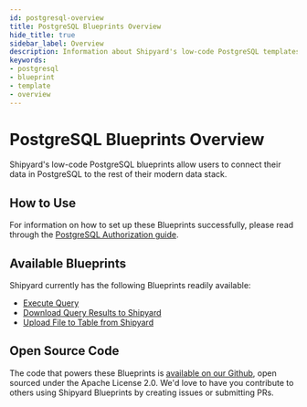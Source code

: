 ```yaml
---
id: postgresql-overview
title: PostgreSQL Blueprints Overview
hide_title: true
sidebar_label: Overview
description: Information about Shipyard's low-code PostgreSQL templates.
keywords:
- postgresql
- blueprint
- template
- overview
---
```


# PostgreSQL Blueprints Overview

Shipyard's low-code PostgreSQL blueprints allow users to connect their data in PostgreSQL to the rest of their modern data stack.


## How to Use
For information on how to set up these Blueprints successfully, please read through the [PostgreSQL Authorization guide](postgresql-authorization.md).


## Available Blueprints
Shipyard currently has the following Blueprints readily available: 
- [Execute Query](postgresql-execute-query.md)
- [Download Query Results to Shipyard](postgresql-store-query-results-as-csv.md)
- [Upload File to Table from Shipyard](postgresql-upload-csv-to-table.md)

## Open Source Code
The code that powers these Blueprints is [available on our Github](https://www.shipyardapp.com/docs/blueprint-library/postgresql), open sourced under the Apache License 2.0. We'd love to have you contribute to others using Shipyard Blueprints by creating issues or submitting PRs.
